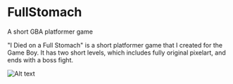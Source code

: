# FullStomach
A short GBA platformer game

"I Died on a Full Stomach" is a short platformer game that I created for the Game Boy. It has two short levels, which includes fully original pixelart, and ends with a boss fight. 

![Alt text](/FullStomach/blob/master/IDOFS1.png)
